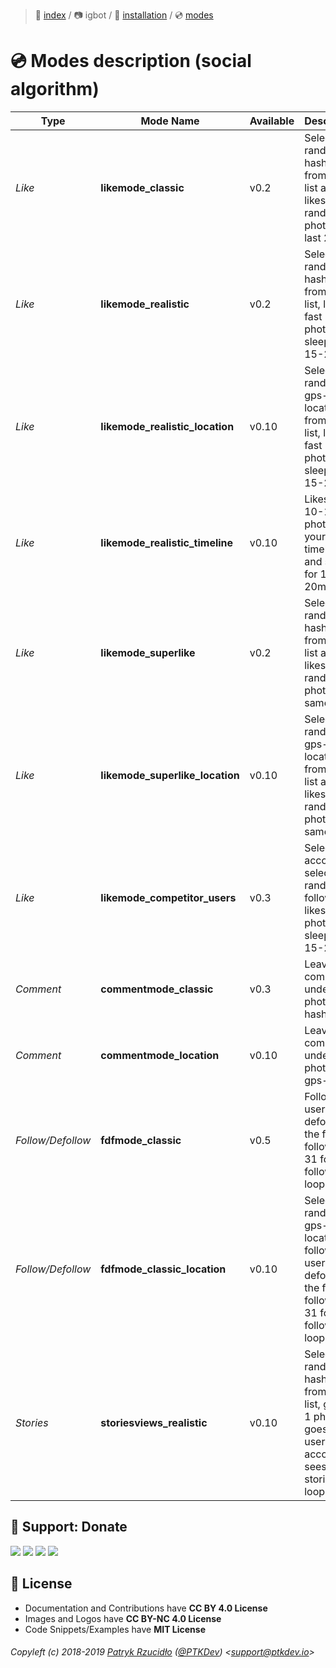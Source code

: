 > 📌 [index](../../../README.md) / 📷 igbot / 💾 [installation](../../installation/README.md) / 💿 [modes](README.md)

# 💿 Modes description (social algorithm)

Type | Mode Name | Available | Description
--- | --- | --- | ---
*Like* | **likemode_classic** | v0.2 | Selects random hashtag from config list and likes 1 random photo (of last 20)
*Like* | **likemode_realistic** | v0.2 | Selects random hashtag from config list, likes fast 10-12 photo and sleeps for 15-20min
*Like* | **likemode_realistic_location** | v0.10 | Selects random gps-location from config list, likes fast 10-12 photo and sleeps for 15-20min
*Like* | **likemode_realistic_timeline** | v0.10 | Likes fast 10-12 photo from your timeline and sleeps for 15-20min
*Like* | **likemode_superlike** | v0.2 | Selects random hashtag from config list and likes 3 random photo of same use
*Like* | **likemode_superlike_location** | v0.10 | Selects random gps-location from config list and likes 3 random photo of same user
*Like* | **likemode_competitor_users** | v0.3 | Selects account, selects random followers, likes 10-12 photo and sleeps for 15-20min
*Comment* | **commentmode_classic** | v0.3 | Leaves a comment under the photo via hashtag
*Comment* | **commentmode_location** | v0.10 | Leaves a comment under the photo via gps-loca
*Follow/Defollow* | **fdfmode_classic** | v0.5 | Follows 30 users, and defollows the first followed at 31 follow, follow 1 (in loop)
*Follow/Defollow* | **fdfmode_classic_location** | v0.10 | Selects random gps-location, follows 30 users, and defollows the first followed at 31 follow, follow 1 (in loop)
*Stories* | **storiesviews_realistic** | v0.10 | Selects random hashtag from config list, goes to 1 photo, goes to user account, sees stories. In loop


## 🎁 Support: Donate
[![](https://img.shields.io/badge/donate-paypal-005EA6.svg)](http://paypal.ptkdev.io) [![](https://img.shields.io/badge/donate-patreon-F87668.svg)](http://patreon.ptkdev.io) [![](https://img.shields.io/badge/donate-opencollective-5DA4F9.svg)](http://opencollective.ptkdev.io) [![](https://img.shields.io/badge/buy%20me-coffee-4B788C.svg)](http://coffee.ptkdev.io)

## 💫 License
* Documentation and Contributions have **CC BY 4.0 License**
* Images and Logos have **CC BY-NC 4.0 License**
* Code Snippets/Examples have **MIT License**

###### Copyleft (c) 2018-2019 [Patryk Rzucidło](https://ptk.dev) ([@PTKDev](https://twitter.com/ptkdev)) <[support@ptkdev.io](mailto:support@ptkdev.io)>
